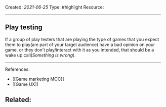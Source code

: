 
Created: *2021-06-25*
Type: #highlight 
Resource: 

---
## Play testing 
If a group of play testers that are playing the type of games that you expect them to play(are part of your target audience) have a bad opinion on your game, or they don't play/interact with it as you intended, that should be a wake up call(*Something is wrong*).

---
References:
- [[Game marketing MOC]]
- [[Game UX]]

Related:
- 
